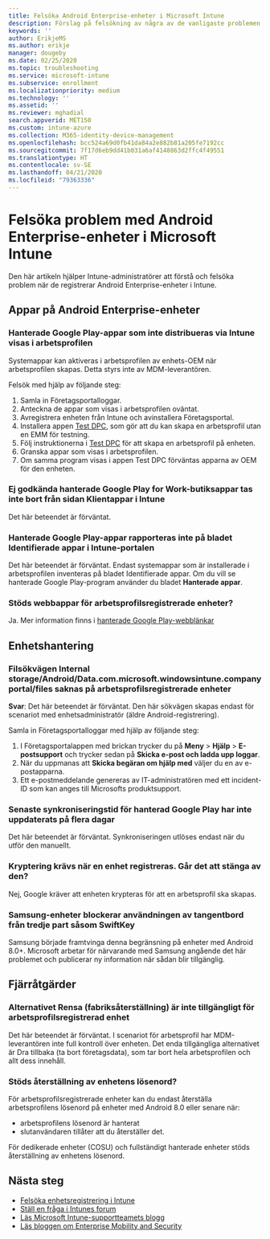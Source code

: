 ```yaml
---
title: Felsöka Android Enterprise-enheter i Microsoft Intune
description: Förslag på felsökning av några av de vanligaste problemen när du registrerar Android-enheter i Intune.
keywords: ''
author: ErikjeMS
ms.author: erikje
manager: dougeby
ms.date: 02/25/2020
ms.topic: troubleshooting
ms.service: microsoft-intune
ms.subservice: enrollment
ms.localizationpriority: medium
ms.technology: ''
ms.assetid: ''
ms.reviewer: mghadial
search.appverid: MET150
ms.custom: intune-azure
ms.collection: M365-identity-device-management
ms.openlocfilehash: bcc524a69d0fb41da84a2e882b81a205fe7192cc
ms.sourcegitcommit: 7f17d6eb9dd41b031a6af4148863d2ffc4f49551
ms.translationtype: HT
ms.contentlocale: sv-SE
ms.lasthandoff: 04/21/2020
ms.locfileid: "79363336"
---
```

# <a name="troubleshoot-android-enterprise-device-problems-in-microsoft-intune"></a>Felsöka problem med Android Enterprise-enheter i Microsoft Intune

Den här artikeln hjälper Intune-administratörer att förstå och felsöka problem när de registrerar Android Enterprise-enheter i Intune.

## <a name="apps-on-android-enterprise-devices"></a>Appar på Android Enterprise-enheter

### <a name="managed-google-play-apps-that-arent-deployed-through-intune-are-displayed-in-the-work-profile"></a>Hanterade Google Play-appar som inte distribueras via Intune visas i arbetsprofilen
Systemappar kan aktiveras i arbetsprofilen av enhets-OEM när arbetsprofilen skapas. Detta styrs inte av MDM-leverantören.

Felsök med hjälp av följande steg:

  1. Samla in Företagsportalloggar.
  2. Anteckna de appar som visas i arbetsprofilen oväntat.
  3. Avregistrera enheten från Intune och avinstallera Företagsportal.
  4. Installera appen [Test DPC](https://play.google.com/store/apps/details?id=com.afwsamples.testdpc), som gör att du kan skapa en arbetsprofil utan en EMM för testning.
  5. Följ instruktionerna i [Test DPC](https://play.google.com/store/apps/details?id=com.afwsamples.testdpc) för att skapa en arbetsprofil på enheten.
  6. Granska appar som visas i arbetsprofilen. 
  7. Om samma program visas i appen Test DPC förväntas apparna av OEM för den enheten.

### <a name="unapproved-managed-google-play-for-work-store-apps-arent-being-removed-from-the-client-apps-page-in-intune"></a>Ej godkända hanterade Google Play for Work-butiksappar tas inte bort från sidan Klientappar i Intune
Det här beteendet är förväntat.

### <a name="managed-google-play-apps-arent-being-reported-under-the-discovered-apps-blade-in-the-intune-portal"></a>Hanterade Google Play-appar rapporteras inte på bladet Identifierade appar i Intune-portalen
Det här beteendet är förväntat. Endast systemappar som är installerade i arbetsprofilen inventeras på bladet Identifierade appar. Om du vill se hanterade Google Play-program använder du bladet **Hanterade appar**.

### <a name="are-web-applications-supported-for-work-profile-enrolled-devices"></a>Stöds webbappar för arbetsprofilsregistrerade enheter?
Ja. Mer information finns i [hanterade Google Play-webblänkar](../apps/apps-add-android-for-work.md#managed-google-play-web-links)

## <a name="device-management"></a>Enhetshantering

### <a name="file-path-internal-storageandroiddatacommicrosoftwindowsintunecompanyportalfiles-missing-on-work-profile-enrolled-devices"></a>Filsökvägen Internal storage/Android/Data.com.microsoft.windowsintune.companyportal/files saknas på arbetsprofilsregistrerade enheter

  **Svar**: Det här beteendet är förväntat. Den här sökvägen skapas endast för scenariot med enhetsadministratör (äldre Android-registrering).

  Samla in Företagsportalloggar med hjälp av följande steg:

  1. I Företagsportalappen med brickan trycker du på **Meny** > **Hjälp** > **E-postsupport** och trycker sedan på **Skicka e-post och ladda upp loggar**. 
  2. När du uppmanas att **Skicka begäran om hjälp med** väljer du en av e-postapparna.
  3. Ett e-postmeddelande genereras av IT-administratören med ett incident-ID som kan anges till Microsofts produktsupport.

### <a name="managed-google-play-last-sync-time--hasnt-been-updated-in-days"></a>Senaste synkroniseringstid för hanterad Google Play har inte uppdaterats på flera dagar
Det här beteendet är förväntat. Synkroniseringen utlöses endast när du utför den manuellt.

### <a name="encryption-is-required-when-a-device-is-enrolled-can-it-be-turned-off"></a>Kryptering krävs när en enhet registreras. Går det att stänga av den?
Nej, Google kräver att enheten krypteras för att en arbetsprofil ska skapas. 

### <a name="samsung-devices-are-blocking-the-use-of-third-party-keyboards-like-swiftkey"></a>Samsung-enheter blockerar användningen av tangentbord från tredje part såsom SwiftKey
Samsung började framtvinga denna begränsning på enheter med Android 8.0+. Microsoft arbetar för närvarande med Samsung angående det här problemet och publicerar ny information när sådan blir tillgänglig.

## <a name="remote-actions"></a>Fjärråtgärder

### <a name="wipe-factory-reset-option-isnt-available-for-work-profile-enrolled-device"></a>Alternativet Rensa (fabriksåterställning) är inte tillgängligt för arbetsprofilsregistrerad enhet
Det här beteendet är förväntat. I scenariot för arbetsprofil har MDM-leverantören inte full kontroll över enheten. Det enda tillgängliga alternativet är Dra tillbaka (ta bort företagsdata), som tar bort hela arbetsprofilen och allt dess innehåll.

### <a name="is-device-passcode-reset-supported"></a>Stöds återställning av enhetens lösenord?
För arbetsprofilsregistrerade enheter kan du endast återställa arbetsprofilens lösenord på enheter med Android 8.0 eller senare när:
- arbetsprofilens lösenord är hanterat
- slutanvändaren tillåter att du återställer det.

För dedikerade enheter (COSU) och fullständigt hanterade enheter stöds återställning av enhetens lösenord.


## <a name="next-steps"></a>Nästa steg

- [Felsöka enhetsregistrering i Intune](troubleshoot-device-enrollment-in-intune.md)
- [Ställ en fråga i Intunes forum](https://social.technet.microsoft.com/Forums/%7Blang-locale%7D/home?category=microsoftintune&filter=alltypes&sort=lastpostdesc)
- [Läs Microsoft Intune-supportteamets blogg](https://techcommunity.microsoft.com/t5/Intune-Customer-Success/bg-p/IntuneCustomerSuccess)
- [Läs bloggen om Enterprise Mobility and Security](https://techcommunity.microsoft.com/t5/Azure-Active-Directory-Identity/Announcing-the-public-preview-of-Azure-AD-group-based-license/ba-p/245210)
